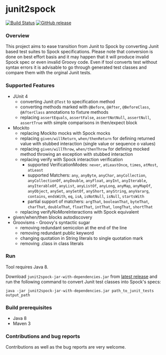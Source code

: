# junit2spock

[![Build Status](https://travis-ci.org/opaluchlukasz/junit2spock.svg?branch=master)](https://travis-ci.org/opaluchlukasz/junit2spock)
[![GitHub release](https://img.shields.io/github/release/opaluchlukasz/junit2spock.svg)](https://github.com/opaluchlukasz/junit2spock/releases/latest)

### Overview
This project aims to ease transition from Junit to Spock by converting Junit based test suites to Spock specifications.
Please note that conversion is done on best effort basis and it may happen that it will produce invalid Spock spec or even invalid Groovy code.
Even if tool converts test without syntax errors it is advisable to go through generated test classes and compare them with the orginal Junit tests.

### Supported Features
* JUnit 4
  * converting Junit `@Test` to specification method
  * converting methods marked with `@Before`, `@After`, `@BeforeClass`, `@AfterClass` annotations to fixture methods
  * replacing `assertEquals`, `assertFalse`, `assertNotNull`, `assertNull`, `assertTrue` with simple comparisons in then/expect block
* Mockito
  * replacing Mockito mocks with Spock mocks
  * replacing `given/willReturn`, `when/thenReturn` for defining returned value with stubbed interaction (single value or sequence o values)
  * replacing `given/willThrow`, `when/thenThrow` for defining mocked method throwing an exception with stubbed interaction
  * replacing verify with Spock interaction verification
    * supported VerificationModes: `never`, `atLeastOnce`, `times`, `atMost`, `atLeast`
    * supported Matchers: `any`, `anyByte`, `anyChar`, `anyCollection`, `anyCollectionOf`, `anyDouble`, `anyFloat`, `anyInt`, `anyIterable`, `anyIterableOf`, `anyList`, `anyListOf`, `anyLong`, `anyMap`, `anyMapOf`, `anyObject`, `anySet`, `anySetOf`, `anyShort`, `anyString`, `anyVararg`, `contains`, `endsWith`, `eq`, `isA`, `isNotNull`, `isNull`, `startsWith`
    * partial support of matchers: `argThat`, `booleanThat`, `byteThat`, `charThat`, `doubleThat`, `floatThat`, `intThat`, `longThat`, `shortThat`
  * replacing verifyNoMoreInteractions with Spock equivalent
* given/when/then blocks autodiscovery
* Groovisms - Groovy's syntactic sugar
  * removing redundant semicolon at the end of the line
  * removing redundant public keyword
  * changing quotation in String literals to single quotation mark
  * removing .class in class literals

### Run
Tool requires Java 8.

Download `junit2spock-jar-with-dependencies.jar` from [latest release](https://github.com/opaluchlukasz/junit2spock/releases/latest) and run the following command to convert Junit test classes into Spock's specs:
```
java -jar junit2spock-jar-with-dependencies.jar path_to_junit_tests output_path
```

### Build prerequisites
* Java 8
* Maven 3

### Contributions and bug reports
Contributions as well as the bug reports are very welcome.
